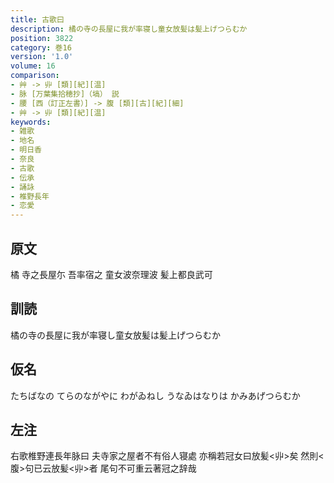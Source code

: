 ```yaml
---
title: 古歌曰
description: 橘の寺の長屋に我が率寝し童女放髪は髪上げつらむか
position: 3822
category: 巻16
version: '1.0'
volume: 16
comparison:
- 艸 -> 丱 [類][紀][温]
- 脉 [万葉集拾穂抄]（塙） 説
- 腰 [西（訂正左書）] -> 腹 [類][古][紀][細]
- 艸 -> 丱 [類][紀][温]
keywords:
- 雑歌
- 地名
- 明日香
- 奈良
- 古歌
- 伝承
- 誦詠
- 椎野長年
- 恋愛
---
```


## 原文

橘 寺之長屋尓 吾率宿之 童女波奈理波 髪上都良武可

## 訓読

橘の寺の長屋に我が率寝し童女放髪は髪上げつらむか

## 仮名

たちばなの てらのながやに わがゐねし うなゐはなりは かみあげつらむか

## 左注

右歌椎野連長年脉曰 夫寺家之屋者不有俗人寝處 亦稱若冠女曰放髪<丱>矣 然則<腹>句已云放髪<丱>者 尾句不可重云著冠之辞哉
